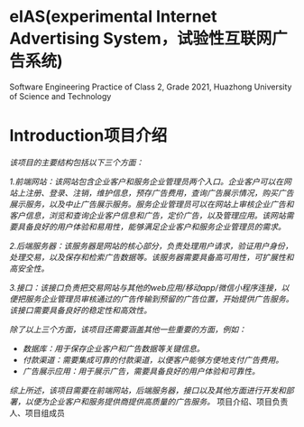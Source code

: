 # eIAS(experimental Internet Advertising System，试验性互联网广告系统)
Software Engineering Practice of Class 2, Grade 2021, Huazhong University of Science and Technology

# Introduction项目介绍
*该项目的主要结构包括以下三个方面：*

*1.前端网站：该网站包含企业客户和服务企业管理员两个入口。企业客户可以在网站上注册、登录、注销，维护信息，预存广告费用，查询广告展示情况，购买广告展示服务，以及中止广告展示服务。服务企业管理员可以在网站上审核企业广告和客户信息，浏览和查询企业客户信息和广告，定价广告，以及管理应用。该网站需要具备良好的用户体验和易用性，能够满足企业客户和服务企业管理员的需求。*

*2.后端服务器：该服务器是网站的核心部分，负责处理用户请求，验证用户身份，处理交易，以及保存和检索广告数据等。该服务器需要具备高可用性，可扩展性和高安全性。*

*3.接口：该接口负责把交易网站与其他的web应用/移动app/微信小程序连接，以便把服务企业管理员审核通过的广告传输到预留的广告位置，开始提供广告服务。该接口需要具备良好的稳定性和高效性。*

*除了以上三个方面，该项目还需要涵盖其他一些重要的方面，例如：*

- *数据库：用于保存企业客户和广告数据等关键信息。*
- *付款渠道：需要集成可靠的付款渠道，以便客户能够方便地支付广告费用。*
- *广告展示应用：用于展示广告，需要具备良好的用户体验和可靠性。*

*综上所述，该项目需要在前端网站，后端服务器，接口以及其他方面进行开发和部署，以便为企业客户和服务提供商提供高质量的广告服务。*
项目介绍、项目负责人、项目组成员
